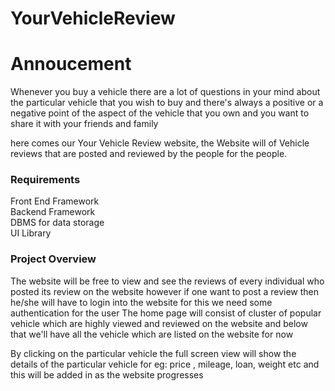 # YourVehicleReview
<h1>Annoucement</h1>
<p>Whenever you buy a vehicle there are a lot of questions in your mind about the particular vehicle that you wish to buy and there's always a positive or a negative point of the aspect of the vehicle that you own and you want to share it with your friends and family

here comes our Your Vehicle Review website, the Website will of Vehicle reviews that are posted and reviewed by the people for the people. </p>
<h3>Requirements</h3>
Front End Framework <br>
Backend Framework <br>
DBMS for data storage <br>
UI Library 

<h3>Project Overview</h3>
The website will be free to view and see the reviews of every individual who posted its review on the website however if one want to post a review then he/she will have to login into the website for this we need some authentication for the user
The home page will consist of cluster of popular vehicle which are highly viewed and reviewed on the website and below that we'll have all the vehicle which are listed on the website for now

By clicking on the particular vehicle the full screen view will show the details of the particular vehicle for eg: price , mileage, loan, weight etc and this will be added in as the website progresses 
